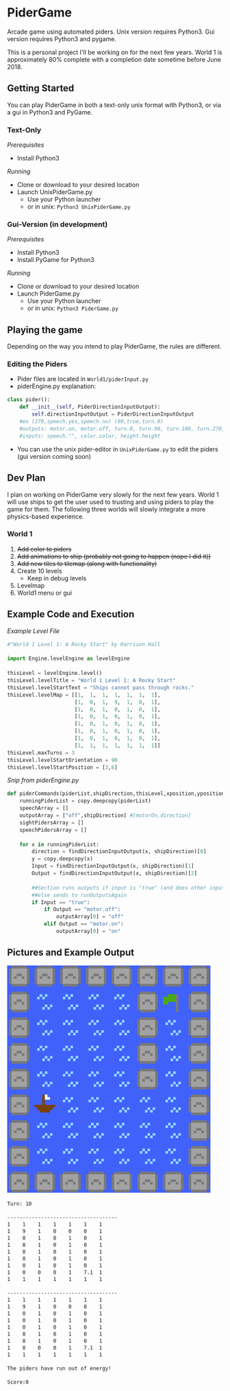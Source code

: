 # PiderGame
Arcade game using automated piders. Unix version requires Python3. Gui version requires Python3 and pygame.  

This is a personal project I'll be working on for the next few years. World 1 is approximately 80% complete with a completion date sometime before June 2018. 

## Getting Started
You can play PiderGame in both a text-only unix format with Python3, or via a gui in Python3 and PyGame.

### Text-Only
*Prerequisites*
* Install Python3

*Running*
* Clone or download to your desired location
* Launch UnixPiderGame.py 
  * Use your Python launcher
  * or in unix: `Python3 UnixPiderGame.py`

### Gui-Version (in development)
*Prerequisites*
* Install Python3
* Install PyGame for Python3

*Running*
* Clone or download to your desired location
* Launch PiderGame.py 
  * Use your Python launcher
  * or in unix: `Python3 PiderGame.py`

## Playing the game
Depending on the way you intend to play PiderGame, the rules are different.

### Editing the Piders
* Pider files are located in `World1/piderInput.py`
* piderEngine.py explanation:
```Python
class pider():
    def __init__(self, PiderDirectionInputOutput):
        self.directionInputOutput = PiderDirectionInputOutput
    #ex (270,speech.yes,speech.no) (90,true,turn.0)
    #outputs: motor.on, motor.off, turn.0, turn.90, turn.180, turn.270, speech.""
    #inputs: speech."", color.color, height.height
```
* You can use the unix pider-editor in `UnixPiderGame.py` to edit the piders (gui version coming soon)

## Dev Plan
I plan on working on PiderGame very slowly for the next few years. World 1 will use ships to get the user used to trusting and using piders to play the game for them. The following three worlds will slowly integrate a more physics-based experience.

### World 1
1. ~~Add color to piders~~
2. ~~Add animations to ship (probably not going to happen (nope I did it))~~
3. ~~Add new tiles to tilemap (along with functionality)~~
4. Create 10 levels
   * Keep in debug levels
5. Levelmap
6. World1 menu or gui

## Example Code and Execution

*Example Level File*
```Python
#"World 1 Level 1: A Rocky Start" by Harrison Hall

import Engine.levelEngine as levelEngine

thisLevel = levelEngine.level()
thisLevel.levelTitle = "World 1 Level 1: A Rocky Start"
thisLevel.levelStartText = "Ships cannot pass through rocks."
thisLevel.levelMap = [[1,  1,  1,  1,  1,  1,  1],
                      [1,  0,  1,  9,  1,  0,  1],
                      [1,  0,  1,  0,  1,  0,  1],
                      [1,  0,  1,  0,  1,  0,  1],
                      [1,  0,  1,  0,  1,  0,  1],
                      [1,  0,  1,  0,  1,  0,  1],
                      [1,  0,  1,  0,  1,  0,  1],
                      [1,  1,  1,  1,  1,  1,  1]]
thisLevel.maxTurns = 3
thisLevel.levelStartOrientation = 90
thisLevel.levelStartPosition = [3,6]
```
*Snip from piderEngine.py*
```Python
def piderCommands(piderList,shipDirection,thisLevel,xposition,yposition): #Add and position*
    runningPiderList = copy.deepcopy(piderList)
    speechArray = []
    outputArray = ["off",shipDirection] #[motorOn,direction]
    sightPidersArray = []
    speechPidersArray = []

    for x in runningPiderList:
        direction = findDirectionInputOutput(x, shipDirection)[0]
        y = copy.deepcopy(x)
        Input = findDirectionInputOutput(x, shipDirection)[1]
        Output = findDirectionInputOutput(x, shipDirection)[2]

        ##Section runs outputs if input is "true" (and does other inputs)
        ##else sends to runOutputsAgain
        if Input == "true":
            if Output == "motor.off":
                outputArray[0] = "off"
            elif Output == "motor.on":
                outputArray[0] = "on"
```
[//]: #![code1](/ExampleFiles/code1.png)
[//]: #![code2](/ExampleFiles/code2.png)

## Pictures and Example Output

![Game Output](/ExampleFiles/Level2.png)

```
Turn: 10

------------------------------------
1    1    1    1    1    1    1    
1    9    1    0    0    0    1    
1    0    1    0    1    0    1    
1    0    1    0    1    0    1    
1    0    1    0    1    0    1    
1    0    1    0    1    0    1    
1    0    1    0    1    0    1    
1    0    0    0    1    7.1  1    
1    1    1    1    1    1    1    

------------------------------------
1    1    1    1    1    1    1    
1    9    1    0    0    0    1    
1    0    1    0    1    0    1    
1    0    1    0    1    0    1    
1    0    1    0    1    0    1    
1    0    1    0    1    0    1    
1    0    1    0    1    0    1    
1    0    0    0    1    7.1  1    
1    1    1    1    1    1    1    

The piders have run out of energy!

Score:0
```
[//]: # (Add Licensing)
